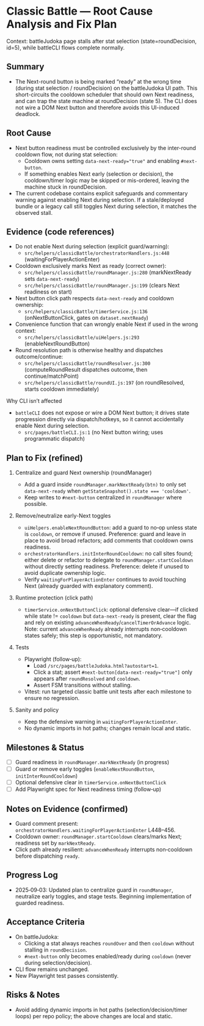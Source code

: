 # Classic Battle — Root Cause Analysis and Fix Plan

Context: battleJudoka page stalls after stat selection (state=roundDecision, id=5), while battleCLI flows complete normally.

## Summary
- The Next-round button is being marked “ready” at the wrong time (during stat selection / roundDecision) on the battleJudoka UI path. This short-circuits the cooldown scheduler that should own Next readiness, and can trap the state machine at roundDecision (state 5). The CLI does not wire a DOM Next button and therefore avoids this UI-induced deadlock.

## Root Cause
- Next button readiness must be controlled exclusively by the inter-round cooldown flow, not during stat selection:
  - Cooldown owns setting `data-next-ready="true"` and enabling `#next-button`.
  - If something enables Next early (selection or decision), the cooldown/timer logic may be skipped or mis-ordered, leaving the machine stuck in roundDecision.
- The current codebase contains explicit safeguards and commentary warning against enabling Next during selection. If a stale/deployed bundle or a legacy call still toggles Next during selection, it matches the observed stall.

## Evidence (code references)
- Do not enable Next during selection (explicit guard/warning):
  - `src/helpers/classicBattle/orchestratorHandlers.js:448` (waitingForPlayerActionEnter)
- Cooldown exclusively marks Next as ready (correct owner):
  - `src/helpers/classicBattle/roundManager.js:280` (markNextReady sets `data-next-ready`)
  - `src/helpers/classicBattle/roundManager.js:199` (clears Next readiness on start)
- Next button click path respects `data-next-ready` and cooldown ownership:
  - `src/helpers/classicBattle/timerService.js:136` (onNextButtonClick, gates on `dataset.nextReady`)
- Convenience function that can wrongly enable Next if used in the wrong context:
  - `src/helpers/classicBattle/uiHelpers.js:293` (enableNextRoundButton)
- Round resolution path is otherwise healthy and dispatches outcome/continue:
  - `src/helpers/classicBattle/roundResolver.js:300` (computeRoundResult dispatches outcome, then continue/matchPoint)
  - `src/helpers/classicBattle/roundUI.js:197` (on roundResolved, starts cooldown immediately)

Why CLI isn’t affected
- `battleCLI` does not expose or wire a DOM Next button; it drives state progression directly via dispatch/hotkeys, so it cannot accidentally enable Next during selection.
  - `src/pages/battleCLI.js:1` (no Next button wiring; uses programmatic dispatch)

## Plan to Fix (refined)
1) Centralize and guard Next ownership (roundManager)
   - Add a guard inside `roundManager.markNextReady(btn)` to only set `data-next-ready` when `getStateSnapshot().state === 'cooldown'`.
   - Keep writes to `#next-button` centralized in `roundManager` where possible.

2) Remove/neutralize early-Next toggles
   - `uiHelpers.enableNextRoundButton`: add a guard to no‑op unless state is `cooldown`, or remove if unused. Preference: guard and leave in place to avoid broad refactors; add comments that cooldown owns readiness.
   - `orchestratorHandlers.initInterRoundCooldown`: no call sites found; either delete or refactor to delegate to `roundManager.startCooldown` without directly setting readiness. Preference: delete if unused to avoid duplicate ownership logic.
   - Verify `waitingForPlayerActionEnter` continues to avoid touching Next (already guarded with explanatory comment).

3) Runtime protection (click path)
   - `timerService.onNextButtonClick`: optional defensive clear—if clicked while state != `cooldown` but `data-next-ready` is present, clear the flag and rely on existing `advanceWhenReady`/`cancelTimerOrAdvance` logic. Note: current `advanceWhenReady` already interrupts non‑cooldown states safely; this step is opportunistic, not mandatory.

4) Tests
   - Playwright (follow‑up):
     - Load `/src/pages/battleJudoka.html?autostart=1`.
     - Click a stat; assert `#next-button[data-next-ready="true"]` only appears after `roundResolved` and `cooldown`.
     - Assert FSM transitions without stalling.
   - Vitest: run targeted classic battle unit tests after each milestone to ensure no regression.

5) Sanity and policy
   - Keep the defensive warning in `waitingForPlayerActionEnter`.
   - No dynamic imports in hot paths; changes remain local and static.

## Milestones & Status
- [ ] Guard readiness in `roundManager.markNextReady` (in progress)
- [ ] Guard or remove early toggles (`enableNextRoundButton`, `initInterRoundCooldown`)
- [ ] Optional defensive clear in `timerService.onNextButtonClick`
- [ ] Add Playwright spec for Next readiness timing (follow‑up)

## Notes on Evidence (confirmed)
- Guard comment present: `orchestratorHandlers.waitingForPlayerActionEnter` L448–456.
- Cooldown owner: `roundManager.startCooldown` clears/marks Next; readiness set by `markNextReady`.
- Click path already resilient: `advanceWhenReady` interrupts non‑cooldown before dispatching `ready`.

## Progress Log
- 2025‑09‑03: Updated plan to centralize guard in `roundManager`, neutralize early toggles, and stage tests. Beginning implementation of guarded readiness.

## Acceptance Criteria
- On battleJudoka:
  - Clicking a stat always reaches `roundOver` and then `cooldown` without stalling in `roundDecision`.
  - `#next-button` only becomes enabled/ready during `cooldown` (never during selection/decision).
- CLI flow remains unchanged.
- New Playwright test passes consistently.

## Risks & Notes
- Avoid adding dynamic imports in hot paths (selection/decision/timer loops) per repo policy; the above changes are local and static.
